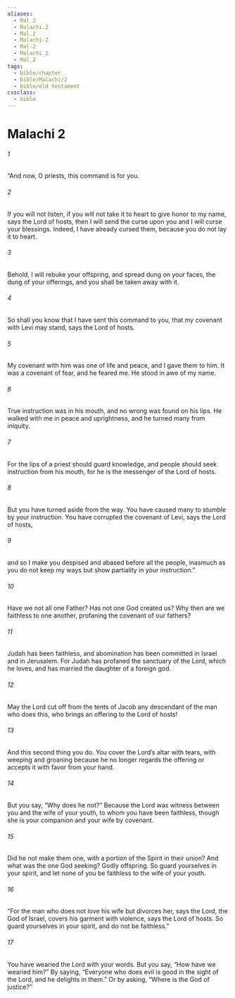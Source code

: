 ```yaml
---
aliases:
  - Mal 2
  - Malachi.2
  - Mal.2
  - Malachi-2
  - Mal-2
  - Malachi_2
  - Mal_2
tags:
  - bible/chapter
  - bible/Malachi/2
  - bible/old testament
cssclass:
  - bible
---
```


# Malachi 2

###### 1
“And now, O priests, this command is for you.
###### 2
If you will not listen, if you will not take it to heart to give honor to my name, says the Lord of hosts, then I will send the curse upon you and I will curse your blessings. Indeed, I have already cursed them, because you do not lay it to heart.
###### 3
Behold, I will rebuke your offspring, and spread dung on your faces, the dung of your offerings, and you shall be taken away with it.
###### 4
So shall you know that I have sent this command to you, that my covenant with Levi may stand, says the Lord of hosts.
###### 5
My covenant with him was one of life and peace, and I gave them to him. It was a covenant of fear, and he feared me. He stood in awe of my name.
###### 6
True instruction was in his mouth, and no wrong was found on his lips. He walked with me in peace and uprightness, and he turned many from iniquity.
###### 7
For the lips of a priest should guard knowledge, and people should seek instruction from his mouth, for he is the messenger of the Lord of hosts.
###### 8
But you have turned aside from the way. You have caused many to stumble by your instruction. You have corrupted the covenant of Levi, says the Lord of hosts,
###### 9
and so I make you despised and abased before all the people, inasmuch as you do not keep my ways but show partiality in your instruction.”
###### 10
Have we not all one Father? Has not one God created us? Why then are we faithless to one another, profaning the covenant of our fathers?
###### 11
Judah has been faithless, and abomination has been committed in Israel and in Jerusalem. For Judah has profaned the sanctuary of the Lord, which he loves, and has married the daughter of a foreign god.
###### 12
May the Lord cut off from the tents of Jacob any descendant of the man who does this, who brings an offering to the Lord of hosts!
###### 13
And this second thing you do. You cover the Lord’s altar with tears, with weeping and groaning because he no longer regards the offering or accepts it with favor from your hand.
###### 14
But you say, “Why does he not?” Because the Lord was witness between you and the wife of your youth, to whom you have been faithless, though she is your companion and your wife by covenant.
###### 15
Did he not make them one, with a portion of the Spirit in their union? And what was the one God seeking? Godly offspring. So guard yourselves in your spirit, and let none of you be faithless to the wife of your youth.
###### 16
“For the man who does not love his wife but divorces her, says the Lord, the God of Israel, covers his garment with violence, says the Lord of hosts. So guard yourselves in your spirit, and do not be faithless.”
###### 17
You have wearied the Lord with your words. But you say, “How have we wearied him?” By saying, “Everyone who does evil is good in the sight of the Lord, and he delights in them.” Or by asking, “Where is the God of justice?”


